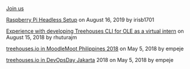 [Join us](https://github.com/treehouses/contribute)

[Raspberry Pi Headless Setup](20190816-headless.md) on August 16, 2019 by irisb1701

[Experience with developing Treehouses CLI for OLE as a virtual intern](2018-08-15-CLIVIexp.md) on August 15, 2018 by rhuturajm

[treehouses.io in MoodleMoot Philippines 2018](2018-05-05-moodlemootph18.md) on May 5, 2018 by empeje

[treehouses.io in DevOpsDay Jakarta](2018-05-05-devopsdayjkt18.md) 2018 on May 5, 2018 by empeje
